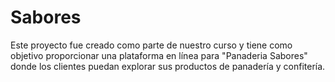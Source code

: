 # Sabores
Este proyecto fue creado como parte de nuestro curso y tiene como objetivo proporcionar una plataforma en línea para "Panaderia Sabores" donde los clientes puedan explorar sus productos de panadería y confitería. 

